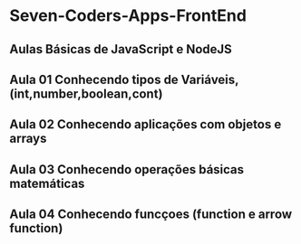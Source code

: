 # Seven-Coders-Apps-FrontEnd
## Aulas Básicas de JavaScript e NodeJS
## Aula 01 Conhecendo tipos de Variáveis,(int,number,boolean,cont)
## Aula 02 Conhecendo aplicações com objetos e arrays
## Aula 03 Conhecendo operações básicas matemáticas 
## Aula 04 Conhecendo funcçoes (function e arrow function)

